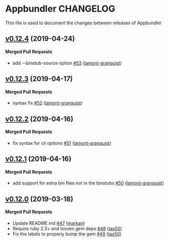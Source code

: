 # Appbundler CHANGELOG

This file is used to document the changes between releases of Appbundler

<!-- latest_release -->
<!-- latest_release -->

<!-- release_rollup -->
<!-- release_rollup -->

<!-- latest_stable_release -->
## [v0.12.4](https://github.com/chef/appbundler/tree/v0.12.4) (2019-04-24)

#### Merged Pull Requests
- add --binstub-source option [#53](https://github.com/chef/appbundler/pull/53) ([lamont-granquist](https://github.com/lamont-granquist))
<!-- latest_stable_release -->

## [v0.12.3](https://github.com/chef/appbundler/tree/v0.12.3) (2019-04-17)

#### Merged Pull Requests
- syntax fix [#52](https://github.com/chef/appbundler/pull/52) ([lamont-granquist](https://github.com/lamont-granquist))

## [v0.12.2](https://github.com/chef/appbundler/tree/v0.12.2) (2019-04-16)

#### Merged Pull Requests
- fix syntax for cli options [#51](https://github.com/chef/appbundler/pull/51) ([lamont-granquist](https://github.com/lamont-granquist))

## [v0.12.1](https://github.com/chef/appbundler/tree/v0.12.1) (2019-04-16)

#### Merged Pull Requests
- add support for extra bin files not in the binstubs [#50](https://github.com/chef/appbundler/pull/50) ([lamont-granquist](https://github.com/lamont-granquist))

## [v0.12.0](https://github.com/chef/appbundler/tree/v0.12.0) (2019-03-18)

#### Merged Pull Requests
- Update README.md [#47](https://github.com/chef/appbundler/pull/47) ([markan](https://github.com/markan))
- Require ruby 2.3+ and loosen gem deps [#48](https://github.com/chef/appbundler/pull/48) ([tas50](https://github.com/tas50))
- Fix the labels to properly bump the gem [#49](https://github.com/chef/appbundler/pull/49) ([tas50](https://github.com/tas50))